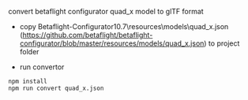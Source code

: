 convert betaflight configurator quad_x model to glTF format


* copy Betaflight-Configurator10.7\resources\models\quad_x.json (https://github.com/betaflight/betaflight-configurator/blob/master/resources/models/quad_x.json) to project folder

* run convertor
```
npm install
npm run convert quad_x.json 
```
